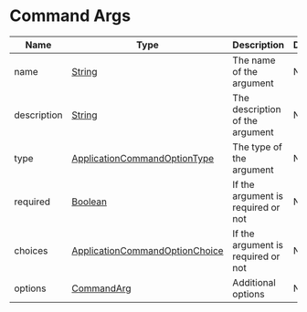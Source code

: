 # Command Args

| Name        | Type                                                                                                               | Description                        | Default | Required |
| ----------- | ------------------------------------------------------------------------------------------------------------------ | ---------------------------------- | ------- | -------- |
| name        | [String](https://developer.mozilla.org/en-US/docs/Web/JavaScript/Reference/Global_Objects/String)                  | The name of the argument           | None    | Yes      |
| description | [String](https://developer.mozilla.org/en-US/docs/Web/JavaScript/Reference/Global_Objects/String)                  | The description of the argument    | None    | Yes      |
| type        | [ApplicationCommandOptionType](https://discord.js.org/#/docs/main/stable/typedef/ApplicationCommandOptionType)     | The type of the argument           | None    | No       |
| required    | [Boolean](https://developer.mozilla.org/en-US/docs/Web/JavaScript/Reference/Global_Objects/Boolean)                | If the argument is required or not | None    | No       |
| choices     | [ApplicationCommandOptionChoice](https://discord.js.org/#/docs/main/stable/typedef/ApplicationCommandOptionChoice) | If the argument is required or not | None    | No       |
| options     | [CommandArg](.)                                                                                                    | Additional options                 | None    | No       |

